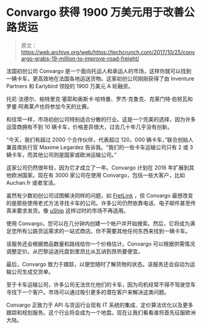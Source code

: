 # Convargo 获得 1900 万美元用于改善公路货运 

> 原文：<https://web.archive.org/web/https://techcrunch.com/2017/10/25/convargo-grabs-19-million-to-improve-road-freight/>

法国初创公司 Convargo 是一个面向托运人和承运人的市场，这样你就可以找到一辆卡车，更高效地在法国各地运送货物。这家初创公司刚刚获得了由 Inventure Partners 和 Earlybird 领投的 1900 万美元 A 轮融资。

托尼·法德尔、帕特里克·塞耶和奥斯卡·哈特曼、罗杰·克鲁克、克莱门特·伯努瓦和罗曼·阿弗莱卢也将参加今天的比赛。

和往常一样，市场初创公司特别适合分散的行业。这是一个完美的选择，因为许多运营商拥有不到 10 辆卡车，价格差异很大，过去几十年几乎没有创新。

“今天，我们有超过 2000 个合作伙伴，代表超过 120，000 辆卡车，”联合创始人兼首席执行官 Maxime Legardez 告诉我。“我们的一些卡车运输公司只有 2 或 3 辆卡车，而其他公司则是国家或欧洲运输公司。”

这家公司仍然很年轻，因为它才成立了一年。Convargo 计划在 2018 年扩展到其他欧洲国家。现在有 3000 家公司在使用 Convargo，包括一些大客户，比如 Auchan.fr 或者宝洁。

虽然有少数初创公司试图解决同样的问题，如 [FretLink](https://web.archive.org/web/20221205134142/https://beta.techcrunch.com/2017/04/11/fretlink-raises-64-million-to-make-trucks-run-like-clockwork/) ，但 Convargo 最想改变的是那些使用老式方法寻找卡车的公司。许多公司仍然依靠电话、电子邮件甚至传真来要求发货。像 [uShip](https://web.archive.org/web/20221205134142/https://www.uship.com/) 这样过时的市场不再适用。

使用 Convargo，您可以在几分钟内创建一个帐户并开始搜索。然后，它将成为满足您所有公路货运需求的一站式商店。你不需要其他任何东西来找到一辆卡车。

该服务还会根据商品数量和路线给你一个价格估计。Convargo 可以根据供需情况调整定价。从巴黎运送托盘到里昂比从瓦讷到昂热要便宜。

最后，Convargo 致力于跟踪，以便您随时了解货物的状态。该服务还会自动为运输公司生成交货单。

至于卡车运输公司，许多公司无法优化他们的卡车，因为司机经常不得不驾驶空车寻找下一个客户。市场可以通过吸引更多的潜在客户来解决这类问题。

Convargo 正致力于 API 与货运行业现有 IT 系统的集成、定价算法优化以及更多跟踪和规划服务。这个行业将会成为一个地盘。现在让我们看看谁将首先征服欧洲大陆。